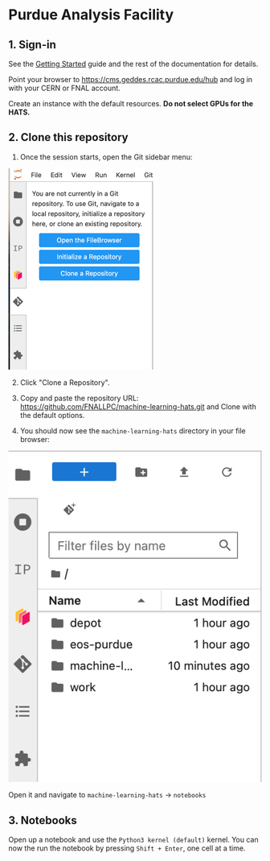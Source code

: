 # Purdue Analysis Facility

## 1. Sign-in

See the [Getting Started](https://analysis-facility.physics.purdue.edu/en/latest/doc-getting-started.html) guide and the rest of the documentation for details.

Point your browser to https://cms.geddes.rcac.purdue.edu/hub and log in with your CERN or FNAL account.

Create an instance with the default resources. **Do not select GPUs for the HATS.**


## 2. Clone this repository

1. Once the session starts, open the Git sidebar menu:

![git menu](git.png)

2. Click "Clone a Repository". 

3. Copy and paste the repository URL: https://github.com/FNALLPC/machine-learning-hats.git and Clone with the default options.

4. You should now see the `machine-learning-hats` directory in your file browser:

![folders](folders.png)

Open it and navigate to `machine-learning-hats` -> `notebooks` 


## 3. Notebooks

Open up a notebook and use the `Python3 kernel (default)` kernel.  You can now the run the notebook by pressing `Shift + Enter`, one cell at a time.


